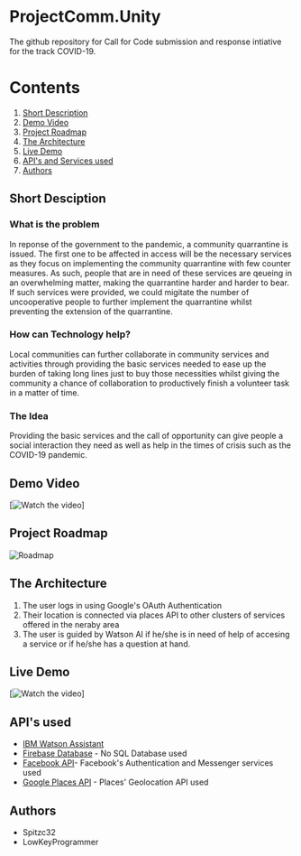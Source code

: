 # ProjectComm.Unity
The github repository for Call for Code submission and response intiative for the track COVID-19.

# Contents
1. [Short Description](#Short-Description)
1. [Demo Video](#Demo-Video)
1. [Project Roadmap](#Project-Roadmap)
1. [The Architecture](#The-Architecture)
1. [Live Demo](#Live-Demo)
1. [API's and Services used](#APIs-used)
1. [Authors](#Authors)


## Short Desciption 

### What is the problem

In reponse of the government to the pandemic, a community quarrantine is issued. The first one to be affected in access will be the necessary services as they focus on implementing the community quarrantine with few counter measures. As such, people that are in need of these services are qeueing in an overwhelming matter, making the quarrantine harder and harder to bear. If such services were provided, we could migitate the number of uncooperative people to further implement the quarrantine whilst preventing the extension of the quarrantine.

### How can Technology help?

Local communities can further collaborate in community services and activities through providing the basic services needed to ease up the burden of taking long lines just to buy those necessities whilst giving the community a chance of collaboration to productively finish a volunteer task in a matter of time.

### The Idea
Providing the basic services and the call of opportunity can give people a social interaction they need as well as help in the times of crisis such as the COVID-19 pandemic. 

## Demo Video
[![Watch the video]()]

## Project Roadmap

![Roadmap](RoadMap(Final).png)

## The Architecture

1. The user logs in using Google's OAuth Authentication
2. Their location is connected via places API to other clusters of services offered in the neraby area
3. The user is guided by Watson AI if he/she is in need of help of accesing a service or if he/she has a question at hand.

## Live Demo

[![Watch the video]()]

## API's used

* [IBM Watson Assistant](https://www.ibm.com/cloud/watson-assistant/)
* [Firebase Database](https://firebase.google.com/) - No SQL Database used
* [Facebook API](https://developers.facebook.com/products)- Facebook's Authentication and Messenger services used
* [Google Places API](https://developers.google.com/places/web-service/intro) - Places' Geolocation API used

## Authors
* Spitzc32
* LowKeyProgrammer




